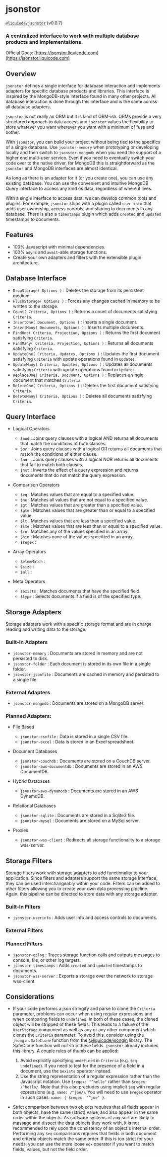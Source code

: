# jsonstor
[`@liquiode/jsonstor`](https://github.com/liquicode/jsonstor) (v0.0.7)

### A centralized interface to work with multiple database products and implementations.


Official Docs: [https://jsonstor.liquicode.com](https://jsonstor.liquicode.com)


Overview
---------------------------------------------------------------------

`jsonstor` defines a single interface for database interaction and implements
	adapters for specific database products and libraries.
This interface is inspired by the MongoDB-style interface found in many other projects.
All database interaction is done through this interface and is the same across all database adapters.

`jsonstor` is not really an ORM but it is kind of ORM-ish.
ORMs provide a very structured approach to data access and `jsonstor` values the flexibility
	to store whatever you want wherever you want with a minimum of fuss and bother.

With `jsonstor`, you can build your project without being tied to the specifics of a single database.
Use `jsonstor-memory` when prototyping or developing locally and then switch to
`jsonstor-mongodb` when you need the support of a higher end multi-user service.
Even if you need to eventually switch your code over to the native driver, for MongoDB this is
	straightforward as the `jsonstor` and MongoDB interfaces are almost identical.

As long as there is an adapter for it (or you create one), you can use any existing database.
You can use the convenient and intuitive MongoDB Query interface to access any kind os data,
	regardless of where it lives.

With a single interface to access data, we can develop common tools and plugins.
For example, `jsonstor` ships with a plugin called `user-info` that adds user ownership,
	access controls, and sharing to documents in any database.
There is also a `timestamps` plugin which adds `created` and `updated` timestamps to documents.


Features
---------------------------------------------------------------------

- 100% Javascript with minimal dependencies.
- 100% `async` and `await`-able storage functions.
- Create your own adapters and filters with the extensible plugin architecture.


Database Interface
---------------------------------------------------------------------

- `DropStorage( Options )` :
	Deletes the storage from its persistent medium.
- `FlushStorage( Options )` :
	Forces any changes cached in memory to be written to the storage.
- `Count( Criteria, Options )` :
	Returns a count of documents satisfying `Criteria`.
- `InsertOne( Document, Options )` :
	Inserts a single document.
- `InsertMany( Documents, Options )` :
	Inserts multiple documents.
- `FindOne( Criteria, Projection, Options )` :
	Returns the first document satisfying `Criteria`.
- `FindMany( Criteria, Projection, Options )` :
	Returns all documents satisfying `Criteria`.
- `UpdateOne( Criteria, Updates, Options )` :
	Updates the first document satisfying `Criteria` with update operations found in `Updates`.
- `UpdateMany( Criteria, Updates, Options )` :
	Updates all documents satisfying `Criteria` with update operations found in `Updates`.
- `ReplaceOne( Criteria, Document, Options )` :
	Replaces a single document that matches `Criteria`.
- `DeleteOne( Criteria, Options )` :
	Deletes the first document satisfying `Criteria`.
- `DeleteMany( Criteria, Options )` :
	Deletes all documents satisfying `Criteria`.


Query Interface
---------------------------------------------------------------------

- Logical Operators
	- `$and` : Joins query clauses with a logical AND returns all documents that match the conditions of both clauses.
	- `$or` : Joins query clauses with a logical OR returns all documents that match the conditions of either clause.
	- `$nor` : Joins query clauses with a logical NOR returns all documents that fail to match both clauses.
	- `$not` : Inverts the effect of a query expression and returns documents that do not match the query expression.

- Comparison Operators
	- `$eq` : Matches values that are equal to a specified value.
	- `$ne` : Matches all values that are not equal to a specified value.
	- `$gt` : Matches values that are greater than a specified value.
	- `$gte` : Matches values that are greater than or equal to a specified value.
	- `$lt` : Matches values that are less than a specified value.
	- `$lte` : Matches values that are less than or equal to a specified value.
	- `$in` : Matches any of the values specified in an array.
	- `$nin` : Matches none of the values specified in an array.
	- `$regex` : 

- Array Operators
	- `$elemMatch` : 
	- `$size` : 
	- `$all` : 

- Meta Operators
	- `$exists` : Matches documents that have the specified field.
	- `$type` : Selects documents if a field is of the specified type.


Storage Adapters
---------------------------------------------------------------------

Storage adapters work with a specific storage format and are in charge reading and
	writing data to the storage.

### Built-In Adapters

- `jsonstor-memory` : Documents are stored in memory and are not persisted to disk.
- `jsonstor-folder` : Each document is stored in its own file in a single folder.
- `jsonstor-jsonfile` : Documents are cached in memory and persisted to a single file.

### External Adapters

- `jsonstor-mongodb` : Documents are stored on a MongoDB server.

### Planned Adapters:

- File Based
	- `jsonstor-csvfile` : Data is stored in a single CSV file.
	- `jsonstor-excel` : Data is stored in an Excel spreadsheet.

- Document Databases
	- `jsonstor-couchdb` : Documents are stored on a CouchDB server.
	- `jsonstor-aws-documentdb` : Documents are stored in an AWS DocumentDB.

- Hybrid Databases
	- `jsonstor-aws-dynamodb` : Documents are stored in an AWS DynamoDB.

- Relational Databases
	- `jsonstor-sqlite` : Documents are stored in a Sqlite3 file.
	- `jsonstor-mysql` : Documents are stored on a MySql server.

- Proxies
	- `jsonstor-wss-client` : Redirects all storage functionality to a storage wss-server.


Storage Filters
---------------------------------------------------------------------

Storage filters work with storage adapters to add functionality to your application.
Since filters and adapters support the same storage interface,
	they can be used interchangeably within your code.
Filters can be added to other filters allowing you to create your own data processing pipeline.
Again, this pipeline can be directed to store data with any storage adapter.

### Built-In Filters

- `jsonstor-userinfo` : Adds user info and access controls to documents.

### External Filters


### Planned Filters

- `jsonstor-oplog` : Traces storage function calls and outputs messages to console, file, or other log targets.
- `jsonstor-timestamps` : Adds `created` and `updated` timestamps to documents.
- `jsonstor-wss-server` : Exports a storage over the network to storage wss-client.


Considerations
---------------------------------------------------------------------

- If your code performs a json stringify and parse to clone the `Criteria` parameter,
	problems can occur when using regular expressions and when comparing fields to `undefined`.
	In both of these cases, the cloned object will be stripped of these fields.
	This leads to a failure of the `UserStorage` component as well as any or any other component
		which clones the `Criteria` parameter.
	To avoid this, consider using the `jsongin.SafeClone` function from the
		[@liquicode/jsongin](https://www.npmjs.com/package/@liquicode/jsongin) library.
	The SafeClone function will not strip these fields.
	`jsonstor` already includes this library.
	A couple rules of thumb can be applied:
	1) Avoid explicitly specifying `undefined` in `Criteria` (e.g. `$eq: undefined`).
		If you need to test for the presence of a field in a document, use the `$exists` operator instead.
	2) Use the string representation of a regular expression rather than the Javascript notation.
		Use `$regex: "^hello"` rather than `$regex: /^hello/`.
		Note that this also precludes using implicit `$eq` with regular expressions (e.g. `name: /^joe/`).
		You will need to use `$regex` operator in such cases: `name: { $regex: "^joe" }`.

- Strict comparison between two objects requires that all fields appear in both objects, have the same (strict)
	value, and also appear in the same order within the objects.
	As software systems of any sort are likely to massage and dissect the data objects they work with,
		it is not recommended to rely upon the consistency of an object's internal order.
	Performing any `$eq` comparisons requires that fields in both document and criteria objects match the same order.
	If this is too strict for your needs, you can use the more loose `eqx` operator if you want to match
		fields, values, but not the field order.


